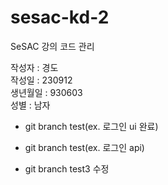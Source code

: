 # sesac-kd-2

SeSAC 강의 코드 관리

작성자 : 경도
<br>
작성일 : 230912
<br>
생년월일 : 930603
<br>
성별 : 남자

- git branch test(ex. 로그인 ui 완료)
- git branch test(ex. 로그인 api)

- git branch test3 수정
